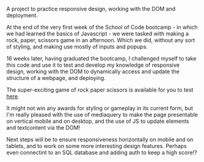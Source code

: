 A project to practice responsive design, working with the DOM and deployment.

At the end of the very first week of the School of Code bootcamp - in which we had learned the basics of Javascript - we were tasked with making a rock, paper, scissors game in an afternoon. Which we did, without any sort of styling, and making use mostly of inputs and popups.

16 weeks later, having graduated the bootcamp, I challenged myself to take this code and use it to test and develop my knowledge of responsive design, working with the DOM to dynamically access and update the structure of a webpage, and deploying.

The super-exciting game of rock paper scissors is available for you to test <a href="https://rps-mrb.vercel.app/" target="_blank">here</a>. 

It might not win any awards for styling or gameplay in its current form, but I'm really pleased with the use of mediaquery to make the page presentable on vertical mobile and on desktop, and the use of JS to update elements and textcontent via the DOM!

Next steps will be to ensure responsiveness horizontally on mobile and on tablets, and to work on some more interesting design features. Perhaps even connectint to an SQL database and adding auth to keep a high score!?


